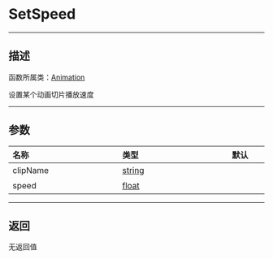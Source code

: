 # SetSpeed
-----------------------------------------------------------------------------------------
## 描述

函数所属类：[Animation](/Api/Class/Animation/SandboxAnimation.md)

设置某个动画切片播放速度

-----------------------------------------------------------------------------------------
## 参数

|<div style="width:200px">**名称**</div>|<div style="width:200px">**类型**</div>|<div style="width:200px">**默认**</div>|<div style="width:345px">**描述**</div>|
|:--------------------|:--------------------|:--------------------|:--------------------|
|clipName|[string](/Api/DataType/String.md)||动画切片名字|
|speed|[float](/Api/DataType/Float.md)||播放速度|

-----------------------------------------------------------------------------------------
## 返回

无返回值